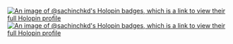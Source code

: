 
[![An image of @sachinchkd's Holopin badges, which is a link to view their full Holopin profile](https://holopin.me/sachinchkd)](https://holopin.io/@sachinchkd)
[![An image of @sachinchkd's Holopin badges, which is a link to view their full Holopin profile](https://holopin.me/sachinchkd)](https://holopin.io/@sachinchkd)
<!--
**sachinchkd/sachinchkd** is a ✨ _special_ ✨ repository because its `README.md` (this file) appears on your GitHub profile.

Here are some ideas to get you started:

- 🔭 I’m currently working on ...
- 🌱 I’m currently learning ...
- 👯 I’m looking to collaborate on ...
- 🤔 I’m looking for help with ...
- 💬 Ask me about ...
- 📫 How to reach me: ...
- 😄 Pronouns: ...
- ⚡ Fun fact: ...
-->
